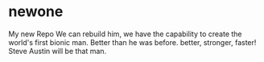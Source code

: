 # newone
My new  Repo
We can rebuild him, we have the capability to create the world's first bionic man. Better than he was before.
better, stronger, faster!
Steve Austin will be that man.

